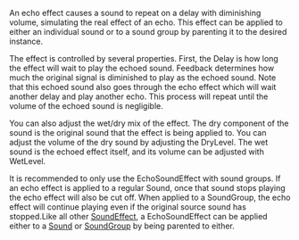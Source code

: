 An echo effect causes a sound to repeat on a delay with diminishing volume, simulating the real effect of an echo. This effect can be applied to either an individual sound or to a sound group by parenting it to the desired instance.  
  
The effect is controlled by several properties. First, the Delay is how long the effect will wait to play the echoed sound. Feedback determines how much the original signal is diminished to play as the echoed sound. Note that this echoed sound also goes through the echo effect which will wait another delay and play another echo. This process will repeat until the volume of the echoed sound is negligible.  
  
You can also adjust the wet/dry mix of the effect. The dry component of the sound is the original sound that the effect is being applied to. You can adjust the volume of the dry sound by adjusting the DryLevel. The wet sound is the echoed effect itself, and its volume can be adjusted with WetLevel.  
  
It is recommended to only use the EchoSoundEffect with sound groups. If an echo effect is applied to a regular Sound, once that sound stops playing the echo effect will also be cut off. When applied to a SoundGroup, the echo effect will continue playing even if the original source sound has stopped.Like all other [SoundEffect](https://developer.roblox.com/en-us/api-reference/class/SoundEffect), a EchoSoundEffect can be applied either to a [Sound](https://developer.roblox.com/en-us/api-reference/class/Sound) or [SoundGroup](https://developer.roblox.com/en-us/api-reference/class/SoundGroup) by being parented to either.